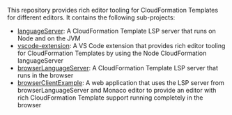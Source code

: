This repository provides rich editor tooling for CloudFormation Templates for different editors. It contains the following sub-projects:
- [languageServer](languageServer): A CloudFormation Template LSP server that runs on Node and on the JVM
- [vscode-extension](vscode-extension): A VS Code extension that provides rich editor tooling for CloudFormation Templates by using the Node CloudFormation languageServer
- [browserLanguageServer](browserLanguageServer): A CloudFormation Template LSP server that runs in the browser
- [browserClientExample](browserClientExample): A web application that uses the LSP server from browserLanguageServer and Monaco editor to provide an editor with rich CloudFormation Template support running completely in the browser
